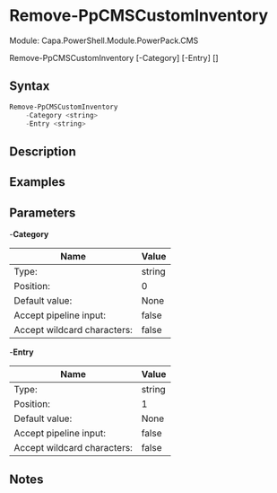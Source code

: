 # Remove-PpCMSCustomInventory
Module: Capa.PowerShell.Module.PowerPack.CMS


Remove-PpCMSCustomInventory [-Category] <string> [-Entry] <string> [<CommonParameters>]


## Syntax

```powershell
Remove-PpCMSCustomInventory
	-Category <string>
	-Entry <string>
```

## Description



## Examples


## Parameters

-**Category**


| Name | Value |
| ---- | ---- |
| Type: | string |
| Position: | 0 | 
| Default value: | None | 
| Accept pipeline input: | false | 
| Accept wildcard characters: | false | 

-**Entry**


| Name | Value |
| ---- | ---- |
| Type: | string |
| Position: | 1 | 
| Default value: | None | 
| Accept pipeline input: | false | 
| Accept wildcard characters: | false | 


## Notes



